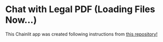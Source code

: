 # Chat with Legal PDF (Loading Files Now...)

This Chainlit app was created following instructions from [this repository!](https://github.com/AI-Maker-Space/Beyond-ChatGPT)

